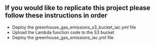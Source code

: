 ## If you would like to replicate this project please follow these instructions in order
- Deploy the greenhouse_gas_emissions_s3_bucket_iac.yml file
- Upload the Lambda function code to the S3 bucket
- Deploy the greenhouse_gas_emissions_iac.yml file
